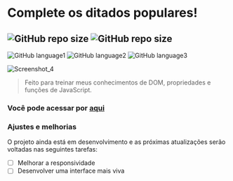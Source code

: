 # Complete os ditados populares!

![GitHub repo size](https://img.shields.io/github/repo-size/brinobruno/complete-ditados?style=for-the-badge)
![GitHub repo size](https://img.shields.io/github/last-commit/brinobruno/complete-ditados/main?style=for-the-badge)
---
![GitHub language1](https://img.shields.io/badge/JavaScript-323330?style=for-the-badge&logo=javascript&logoColor=F7DF1E)
![GitHub language2](https://img.shields.io/badge/CSS3-1572B6?style=for-the-badge&logo=css3&logoColor=white)
![GitHub language3](https://img.shields.io/badge/HTML5-E34F26?style=for-the-badge&logo=html5&logoColor=white)

![Screenshot_4](https://user-images.githubusercontent.com/81701584/130104012-653b6496-8a5e-4ba4-9982-8040ea693761.png)
> Feito para treinar meus conhecimentos de DOM, propriedades e funções de JavaScript.

### Você pode acessar por [aqui]

### Ajustes e melhorias

O projeto ainda está em desenvolvimento e as próximas atualizações serão voltadas nas seguintes tarefas:

- [ ] Melhorar a responsividade
- [ ] Desenvolver uma interface mais viva

[aqui]: https://complete-ditados.vercel.app/
